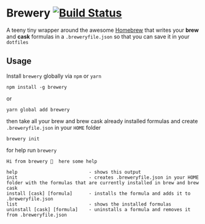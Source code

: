 # Brewery [![Build Status](https://travis-ci.org/albertodotcom/brewery.svg?branch=master)](https://travis-ci.org/albertodotcom/brewery)
A teeny tiny wrapper around the awesome [Homebrew](https://brew.sh/) that writes your **brew** and **cask** formulas in a `.breweryfile.json` so that you can save it in your `dotfiles`

## Usage
Install `brewery` globally via `npm` or `yarn`
```
npm install -g brewery
```
or
```
yarn global add brewery
```
then take all your brew and brew cask already installed formulas and create `.breweryfile.json` in your `HOME` folder 
```
brewery init
```

for help run `brewery`
```
Hi from brewery 🍻  here some help

help                          - shows this output
init                          - creates .breweryfile.json in your HOME folder with the formulas that are currently installed in brew and brew cask
install [cask] [formula]      - installs the formula and adds it to .breweryfile.json
list                          - shows the installed formulas
uninstall [cask] [formula]    - uninstalls a formula and removes it from .breweryfile.json
```
